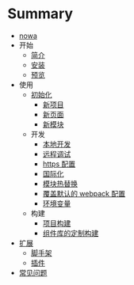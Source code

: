 # Summary

* [nowa](README.md)
* 开始
   * [简介](jian_jie.md)
   * [安装](an_zhuang.md)
   * [预览](yu_lan.md)
* 使用
   * [初始化](chu_shi_hua.md)
       * [新项目](xin_xiang_mu.md)
       * [新页面](xin_ye_mian.md)
       * [新模块](xin_mo_kuai.md)
   * 开发
       * [本地开发](ben_di_kai_fa.md)
       * [远程调试](yuan_cheng_tiao_shi.md)
       * [https 配置](https_pei_zhi.md)
       * [国际化](guo_ji_hua.md)
       * [模块热替换](mo_kuai_re_ti_huan.md)
       * [覆盖默认的 webpack 配置](fu_gai_mo_ren_de_webpack_pei_zhi.md)
       * [环境变量](huan_jing_bian_liang.md)
   * 构建
       * [项目构建](xiang_mu_gou_jian.md)
       * [组件库的定制构建](zu_jian_ku_de_ding_zhi_gou_jian.md)
* [扩展](kuo_zhan.md)
   * [脚手架](jiao_shou_jia.md)
   * [插件](cha_jian.md)
* [常见问题](chang_jian_wen_ti.md)

